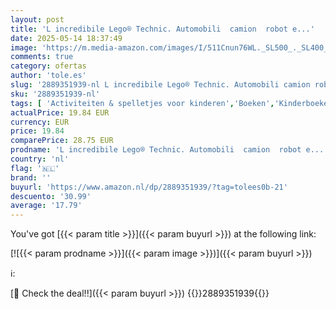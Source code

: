 ```yaml
---
layout: post
title: 'L incredibile Lego® Technic. Automobili  camion  robot e...'
date: 2025-05-14 18:37:49
image: 'https://m.media-amazon.com/images/I/511Cnun76WL._SL500_._SL400_.jpg'
comments: true
category: ofertas
author: 'tole.es'
slug: '2889351939-nl L incredibile Lego® Technic. Automobili camion robot e...'
sku: '2889351939-nl'
tags: [ 'Activiteiten & spelletjes voor kinderen','Boeken','Kinderboeken','🇳🇱', ]
actualPrice: 19.84 EUR
currency: EUR
price: 19.84
comparePrice: 28.75 EUR
prodname: 'L incredibile Lego® Technic. Automobili  camion  robot e...'
country: 'nl'
flag: '🇳🇱'
brand: ''
buyurl: 'https://www.amazon.nl/dp/2889351939/?tag=tolees0b-21'
descuento: '30.99'
average: '17.79'
---
```


You've got [{{< param title >}}]({{< param buyurl >}}) at the following link:

[![{{< param prodname >}}]({{< param image >}})]({{< param buyurl >}})

ℹ️:


[🛒 Check the deal!!]({{< param buyurl >}})
{{<world>}}2889351939{{</world>}}
